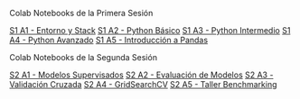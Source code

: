 Colab Notebooks de la Primera Sesión

[S1 A1 - Entorno y Stack](https://colab.research.google.com/drive/1TMqLAGx8DErVvy29T1pzkIfRfe0KKbeW)
[S1 A2 - Python Básico](https://colab.research.google.com/drive/1l3STZ_pD1D_jNiXPYgPjzcQ2r5beMtCs)
[S1 A3 - Python Intermedio](https://colab.research.google.com/drive/14ZXqRq6rHH1uDeTpzX7UAd1PO_3cCTYt)
[S1 A4 - Python Avanzado](https://colab.research.google.com/drive/1Otf4ogFMzrv5JIfAb_TY3_ML2JFUbhWJ)
[S1 A5 - Introducción a Pandas](https://colab.research.google.com/drive/1Z5TKdsaOLKEYKYmLB2nAPD70oYrPedGo)

Colab Notebooks de la Segunda Sesión

[S2 A1 - Modelos Supervisados](https://colab.research.google.com/drive/13sARdG7aRavnFaBgoZQrHF_HTjp2VSFi)
[S2 A2 - Evaluación de Modelos](https://colab.research.google.com/drive/1XQ16v6Y8DwhUj9qlOPy_A4Wy1u3ymn_D)
[S2 A3 - Validación Cruzada](https://colab.research.google.com/drive/1ueNXCIC9E_Sp6rR3TufucSiOPT_Ha4f2)
[S2 A4 - GridSearchCV](https://colab.research.google.com/drive/1gVj30gdCPPqFGPesHABytEOqHFcCdrxG)
[S2 A5 - Taller Benchmarking](https://colab.research.google.com/drive/1MepIb-GUY1i5f41auwrZs1lTQI4k0sc6)
